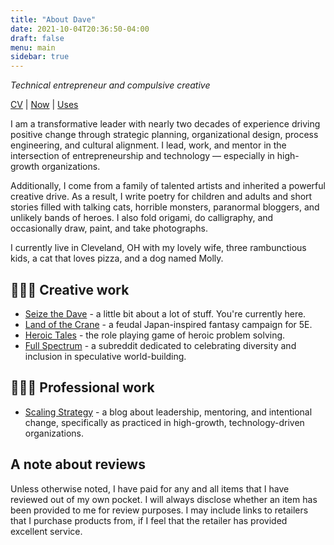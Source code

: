 ```yaml
---
title: "About Dave"
date: 2021-10-04T20:36:50-04:00
draft: false
menu: main
sidebar: true
---
```


*Technical entrepreneur and compulsive creative*

[CV](/cv/) | [Now](/now/) | [Uses](/uses)

I am a transformative leader with nearly two decades of experience driving positive change through strategic planning, organizational design, process engineering, and cultural alignment. I lead, work, and mentor in the intersection of entrepreneurship and technology — especially in high-growth organizations.

Additionally, I come from a family of talented artists and inherited a powerful creative drive. As a result, I write poetry for children and adults and short stories filled with talking cats, horrible monsters, paranormal bloggers, and unlikely bands of heroes. I also fold origami, do calligraphy, and occasionally draw, paint, and take photographs.

I currently live in Cleveland, OH with my lovely wife, three rambunctious kids, a cat that loves pizza, and a dog named Molly.

## 👨🏽‍🎨 Creative work

* [Seize the Dave](https://www.carpedavid.com) - a little bit about a lot of stuff. You're currently here.
* [Land of the Crane](https://www.landofthecrane.com) - a feudal Japan-inspired fantasy campaign for 5E.
* [Heroic Tales](https://www.heroictalesrpg.com) - the role playing game of heroic problem solving.
* [Full Spectrum](https://www.reddit.com/r/full_spectrum) - a subreddit dedicated to celebrating diversity and inclusion in speculative world-building.

## 🧑🏽‍💻 Professional work

* [Scaling Strategy](https://www.carpedavid.com/scalingstrategy/) - a blog about leadership, mentoring, and intentional change, specifically as practiced in high-growth, technology-driven organizations.

## A note about reviews

Unless otherwise noted, I have paid for any and all items that I have reviewed out of my own pocket. I will always disclose whether an item has been provided to me for review purposes. I may include links to retailers that I purchase products from, if I feel that the retailer has provided excellent service.
